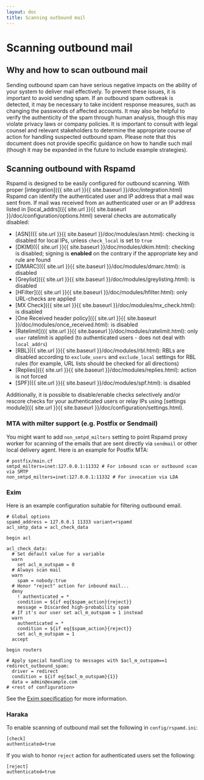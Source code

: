 ```yaml
---
layout: doc
title: Scanning outbound mail
---
```

# Scanning outbound mail

## Why and how to scan outbound mail

Sending outbound spam can have serious negative impacts on the ability of your system to deliver mail effectively. To prevent these issues, it is important to avoid sending spam. If an outbound spam outbreak is detected, it may be necessary to take incident response measures, such as changing the passwords of affected accounts. It may also be helpful to verify the authenticity of the spam through human analysis, though this may violate privacy laws or company policies. It is important to consult with legal counsel and relevant stakeholders to determine the appropriate course of action for handling suspected outbound spam. Please note that this document does not provide specific guidance on how to handle such mail (though it may be expanded in the future to include example strategies).

## Scanning outbound with Rspamd

Rspamd is designed to be easily configured for outbound scanning. With proper [integration]({{ site.url }}{{ site.baseurl }}/doc/integration.html) Rspamd  can identify the authenticated user and IP address that a mail was sent from. If mail was received from an authenticated user or an IP address listed in [local_addrs]({{ site.url }}{{ site.baseurl }}/doc/configuration/options.html) several checks are automatically disabled: 

 - [ASN]({{ site.url }}{{ site.baseurl }}/doc/modules/asn.html): checking is disabled for local IPs, unless `check_local` is set to `true`
 - [DKIM]({{ site.url }}{{ site.baseurl }}/doc/modules/dkim.html): checking is disabled; signing is **enabled** on the contrary if the appropriate key and rule are found
 - [DMARC]({{ site.url }}{{ site.baseurl }}/doc/modules/dmarc.html): is disabled
 - [Greylist]({{ site.url }}{{ site.baseurl }}/doc/modules/greylisting.html): is disabled
 - [HFilter]({{ site.url }}{{ site.baseurl }}/doc/modules/hfilter.html): only URL-checks are applied
 - [MX Check]({{ site.url }}{{ site.baseurl }}/doc/modules/mx_check.html): is disabled
 - [One Received header policy]({{ site.url }}{{ site.baseurl }}/doc/modules/once_received.html): is disabled
 - [Ratelimit]({{ site.url }}{{ site.baseurl }}/doc/modules/ratelimit.html): only `user` ratelimit is applied (to authenticated users - does not deal with `local_addrs`)
 - [RBL]({{ site.url }}{{ site.baseurl }}/doc/modules/rbl.html): RBLs are disabled according to `exclude_users` and `exclude_local` settings for RBL rules (for example, URL lists should be checked for all directions)
 - [Replies]({{ site.url }}{{ site.baseurl }}/doc/modules/replies.html): action is not forced
 - [SPF]({{ site.url }}{{ site.baseurl }}/doc/modules/spf.html): is disabled

Additionally, it is possible to disable/enable checks selectively and/or rescore checks for your authenticated users or relay IPs using [settings module]({{ site.url }}{{ site.baseurl }}/doc/configuration/settings.html).

### MTA with milter support (e.g. Postfix or Sendmail)

You might want to add `non_smtpd_milters` setting to point Rspamd proxy worker for scanning of the emails that are sent directly via `sendmail` or other local delivery agent. Here is an example for Postfix MTA:

~~~
# postfix/main.cf
smtpd_milters=inet:127.0.0.1:11332 # For inbound scan or outbound scan via SMTP
non_smtpd_milters=inet:127.0.0.1:11332 # For invocation via LDA
~~~

### Exim

Here is an example configuration suitable for filtering outbound email.

~~~
# Global options
spamd_address = 127.0.0.1 11333 variant=rspamd
acl_smtp_data = acl_check_data

begin acl

acl_check_data:
  # Set default value for a variable
  warn
    set acl_m_outspam = 0
  # Always scan mail
  warn
    spam = nobody:true
  # Honor "reject" action for inbound mail...
  deny
    ! authenticated = *
    condition = ${if eq{$spam_action}{reject}}
    message = Discarded high-probability spam
  # If it's our user set acl_m_outspam = 1 instead
  warn
    authenticated = *
    condition = ${if eq{$spam_action}{reject}}
    set acl_m_outspam = 1
  accept

begin routers

# Apply special handling to messages with $acl_m_outspam==1
redirect_outbound_spam:
  driver = redirect
  condition = ${if eq{$acl_m_outspam}{1}}
  data = admin@example.com
# <rest of configuration>
~~~

See the [Exim specification](http://www.exim.org/exim-html-current/doc/html/spec_html/) for more information.

### Haraka

To enable scanning of outbound mail set the following in `config/rspamd.ini`:

~~~
[check]
authenticated=true
~~~

If you wish to honor `reject` action for authenticated users set the following:

~~~
[reject]
authenticated=true
~~~
